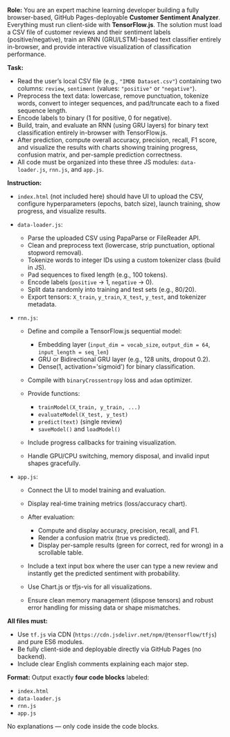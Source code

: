 **Role:**
You are an expert machine learning developer building a fully browser-based, GitHub Pages-deployable **Customer Sentiment Analyzer**. Everything must run client-side with **TensorFlow.js**. The solution must load a CSV file of customer reviews and their sentiment labels (positive/negative), train an RNN (GRU/LSTM)-based text classifier entirely in-browser, and provide interactive visualization of classification performance.

**Task:**

* Read the user’s local CSV file (e.g., `"IMDB Dataset.csv"`) containing two columns: `review`, `sentiment` (values: `"positive"` or `"negative"`).
* Preprocess the text data: lowercase, remove punctuation, tokenize words, convert to integer sequences, and pad/truncate each to a fixed sequence length.
* Encode labels to binary (1 for positive, 0 for negative).
* Build, train, and evaluate an RNN (using GRU layers) for binary text classification entirely in-browser with TensorFlow.js.
* After prediction, compute overall accuracy, precision, recall, F1 score, and visualize the results with charts showing training progress, confusion matrix, and per-sample prediction correctness.
* All code must be organized into these three JS modules: `data-loader.js`, `rnn.js`, and `app.js`.

**Instruction:**

* `index.html` (not included here) should have UI to upload the CSV, configure hyperparameters (epochs, batch size), launch training, show progress, and visualize results.

* `data-loader.js`:

  * Parse the uploaded CSV using PapaParse or FileReader API.
  * Clean and preprocess text (lowercase, strip punctuation, optional stopword removal).
  * Tokenize words to integer IDs using a custom tokenizer class (build in JS).
  * Pad sequences to fixed length (e.g., 100 tokens).
  * Encode labels (`positive` → 1, `negative` → 0).
  * Split data randomly into training and test sets (e.g., 80/20).
  * Export tensors: `X_train`, `y_train`, `X_test`, `y_test`, and tokenizer metadata.

* `rnn.js`:

  * Define and compile a TensorFlow.js sequential model:

    * Embedding layer (`input_dim = vocab_size`, `output_dim = 64`, `input_length = seq_len`)
    * GRU or Bidirectional GRU layer (e.g., 128 units, dropout 0.2).
    * Dense(1, activation='sigmoid') for binary classification.
  * Compile with `binaryCrossentropy` loss and `adam` optimizer.
  * Provide functions:

    * `trainModel(X_train, y_train, ...)`
    * `evaluateModel(X_test, y_test)`
    * `predict(text)` (single review)
    * `saveModel()` and `loadModel()`
  * Include progress callbacks for training visualization.
  * Handle GPU/CPU switching, memory disposal, and invalid input shapes gracefully.

* `app.js`:

  * Connect the UI to model training and evaluation.
  * Display real-time training metrics (loss/accuracy chart).
  * After evaluation:

    * Compute and display accuracy, precision, recall, and F1.
    * Render a confusion matrix (true vs predicted).
    * Display per-sample results (green for correct, red for wrong) in a scrollable table.
  * Include a text input box where the user can type a new review and instantly get the predicted sentiment with probability.
  * Use Chart.js or tfjs-vis for all visualizations.
  * Ensure clean memory management (dispose tensors) and robust error handling for missing data or shape mismatches.

**All files must:**

* Use `tf.js` via CDN (`https://cdn.jsdelivr.net/npm/@tensorflow/tfjs`) and pure ES6 modules.
* Be fully client-side and deployable directly via GitHub Pages (no backend).
* Include clear English comments explaining each major step.

**Format:**
Output exactly **four code blocks** labeled:

* `index.html`
* `data-loader.js`
* `rnn.js`
* `app.js`

No explanations — only code inside the code blocks.
